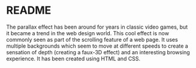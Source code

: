 # README
The parallax effect has been around for years in classic video games, but it became a trend in the web design world. This cool effect is now commonly seen as part of the scrolling feature of a web page. It uses multiple backgrounds which seem to move at different speeds to create a sensation of depth (creating a faux-3D effect) and an interesting browsing experience.
It has been created using HTML and CSS.
